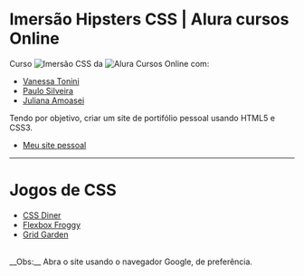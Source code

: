 # Imersão Hipsters CSS | Alura cursos Online
 Curso ![Imersão CSS](https://www.alura.com.br/imersao-css) da ![Alura Cursos Online]( http://www.alura.com.br/) com: 
 - [Vanessa Tonini](https://github.com/vanessametonini) 
 - [Paulo Silveira](https://github.com/peas)
 - [Juliana Amoasei](https://github.com/JulianaAmoasei)
 
 Tendo por objetivo, criar um site de portifólio pessoal usando HTML5 e CSS3.
 - [Meu site pessoal](https://gguilherme42.github.io/Imersao_CSS/)
 
 <hr>
 
# Jogos de CSS
- [CSS Diner](https://flukeout.github.io/)
- [Flexbox Froggy](https://flexboxfroggy.com/#pt-br)
- [Grid Garden](https://cssgridgarden.com/)
<br>
__Obs:__ Abra o site usando o navegador Google, de preferência.
